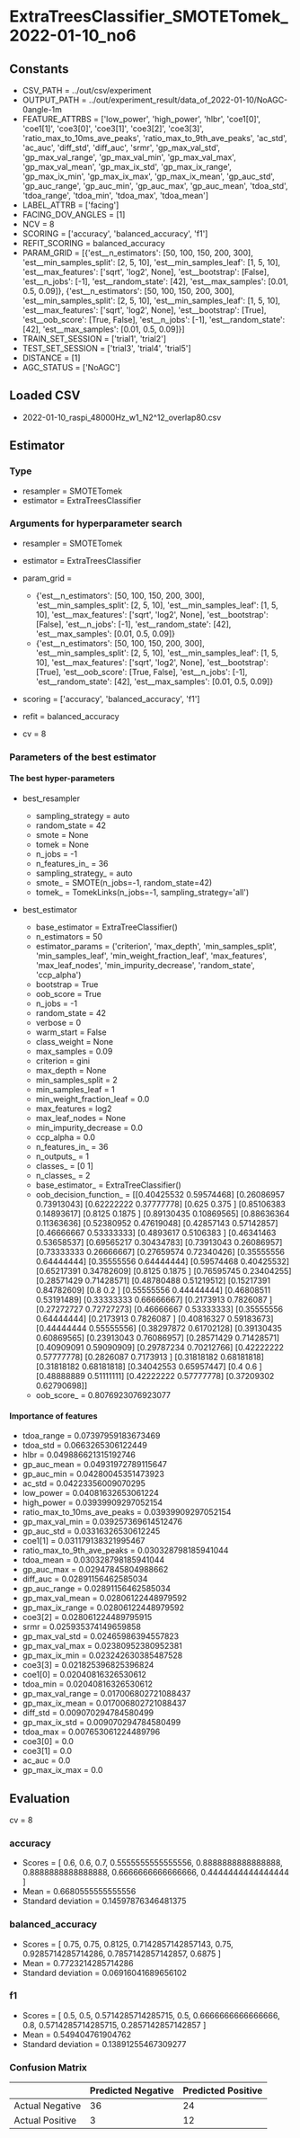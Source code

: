# ExtraTreesClassifier_SMOTETomek_2022-01-10_no6
## Constants
- CSV_PATH = ../out/csv/experiment
- OUTPUT_PATH = ../out/experiment_result/data_of_2022-01-10/NoAGC-0angle-1m
- FEATURE_ATTRBS = ['low_power', 'high_power', 'hlbr', 'coe1[0]', 'coe1[1]', 'coe3[0]', 'coe3[1]', 'coe3[2]', 'coe3[3]', 'ratio_max_to_10ms_ave_peaks', 'ratio_max_to_9th_ave_peaks', 'ac_std', 'ac_auc', 'diff_std', 'diff_auc', 'srmr', 'gp_max_val_std', 'gp_max_val_range', 'gp_max_val_min', 'gp_max_val_max', 'gp_max_val_mean', 'gp_max_ix_std', 'gp_max_ix_range', 'gp_max_ix_min', 'gp_max_ix_max', 'gp_max_ix_mean', 'gp_auc_std', 'gp_auc_range', 'gp_auc_min', 'gp_auc_max', 'gp_auc_mean', 'tdoa_std', 'tdoa_range', 'tdoa_min', 'tdoa_max', 'tdoa_mean']
- LABEL_ATTRB = ['facing']
- FACING_DOV_ANGLES = [1]
- NCV = 8
- SCORING = ['accuracy', 'balanced_accuracy', 'f1']
- REFIT_SCORING = balanced_accuracy
- PARAM_GRID = [{'est__n_estimators': [50, 100, 150, 200, 300], 'est__min_samples_split': [2, 5, 10], 'est__min_samples_leaf': [1, 5, 10], 'est__max_features': ['sqrt', 'log2', None], 'est__bootstrap': [False], 'est__n_jobs': [-1], 'est__random_state': [42], 'est__max_samples': [0.01, 0.5, 0.09]}, {'est__n_estimators': [50, 100, 150, 200, 300], 'est__min_samples_split': [2, 5, 10], 'est__min_samples_leaf': [1, 5, 10], 'est__max_features': ['sqrt', 'log2', None], 'est__bootstrap': [True], 'est__oob_score': [True, False], 'est__n_jobs': [-1], 'est__random_state': [42], 'est__max_samples': [0.01, 0.5, 0.09]}]
- TRAIN_SET_SESSION = ['trial1', 'trial2']
- TEST_SET_SESSION = ['trial3', 'trial4', 'trial5']
- DISTANCE = [1]
- AGC_STATUS = ['NoAGC']

## Loaded CSV
- 2022-01-10_raspi_48000Hz_w1_N2^12_overlap80.csv

## Estimator
### Type
- resampler = SMOTETomek
- estimator = ExtraTreesClassifier

### Arguments for hyperparameter search
- resampler = SMOTETomek
- estimator = ExtraTreesClassifier
- param_grid = 
	- {'est__n_estimators': [50, 100, 150, 200, 300], 'est__min_samples_split': [2, 5, 10], 'est__min_samples_leaf': [1, 5, 10], 'est__max_features': ['sqrt', 'log2', None], 'est__bootstrap': [False], 'est__n_jobs': [-1], 'est__random_state': [42], 'est__max_samples': [0.01, 0.5, 0.09]}
	- {'est__n_estimators': [50, 100, 150, 200, 300], 'est__min_samples_split': [2, 5, 10], 'est__min_samples_leaf': [1, 5, 10], 'est__max_features': ['sqrt', 'log2', None], 'est__bootstrap': [True], 'est__oob_score': [True, False], 'est__n_jobs': [-1], 'est__random_state': [42], 'est__max_samples': [0.01, 0.5, 0.09]}

- scoring = ['accuracy', 'balanced_accuracy', 'f1']
- refit = balanced_accuracy
- cv = 8

### Parameters of the best estimator
#### The best hyper-parameters
- best_resampler
	- sampling_strategy = auto
	- random_state = 42
	- smote = None
	- tomek = None
	- n_jobs = -1
	- n_features_in_ = 36
	- sampling_strategy_ = auto
	- smote_ = SMOTE(n_jobs=-1, random_state=42)
	- tomek_ = TomekLinks(n_jobs=-1, sampling_strategy='all')

- best_estimator
	- base_estimator = ExtraTreeClassifier()
	- n_estimators = 50
	- estimator_params = ('criterion', 'max_depth', 'min_samples_split', 'min_samples_leaf', 'min_weight_fraction_leaf', 'max_features', 'max_leaf_nodes', 'min_impurity_decrease', 'random_state', 'ccp_alpha')
	- bootstrap = True
	- oob_score = True
	- n_jobs = -1
	- random_state = 42
	- verbose = 0
	- warm_start = False
	- class_weight = None
	- max_samples = 0.09
	- criterion = gini
	- max_depth = None
	- min_samples_split = 2
	- min_samples_leaf = 1
	- min_weight_fraction_leaf = 0.0
	- max_features = log2
	- max_leaf_nodes = None
	- min_impurity_decrease = 0.0
	- ccp_alpha = 0.0
	- n_features_in_ = 36
	- n_outputs_ = 1
	- classes_ = [0 1]
	- n_classes_ = 2
	- base_estimator_ = ExtraTreeClassifier()
	- oob_decision_function_ = [[0.40425532 0.59574468]
 [0.26086957 0.73913043]
 [0.62222222 0.37777778]
 [0.625      0.375     ]
 [0.85106383 0.14893617]
 [0.8125     0.1875    ]
 [0.89130435 0.10869565]
 [0.88636364 0.11363636]
 [0.52380952 0.47619048]
 [0.42857143 0.57142857]
 [0.46666667 0.53333333]
 [0.4893617  0.5106383 ]
 [0.46341463 0.53658537]
 [0.69565217 0.30434783]
 [0.73913043 0.26086957]
 [0.73333333 0.26666667]
 [0.27659574 0.72340426]
 [0.35555556 0.64444444]
 [0.35555556 0.64444444]
 [0.59574468 0.40425532]
 [0.65217391 0.34782609]
 [0.8125     0.1875    ]
 [0.76595745 0.23404255]
 [0.28571429 0.71428571]
 [0.48780488 0.51219512]
 [0.15217391 0.84782609]
 [0.8        0.2       ]
 [0.55555556 0.44444444]
 [0.46808511 0.53191489]
 [0.33333333 0.66666667]
 [0.2173913  0.7826087 ]
 [0.27272727 0.72727273]
 [0.46666667 0.53333333]
 [0.35555556 0.64444444]
 [0.2173913  0.7826087 ]
 [0.40816327 0.59183673]
 [0.44444444 0.55555556]
 [0.38297872 0.61702128]
 [0.39130435 0.60869565]
 [0.23913043 0.76086957]
 [0.28571429 0.71428571]
 [0.40909091 0.59090909]
 [0.29787234 0.70212766]
 [0.42222222 0.57777778]
 [0.2826087  0.7173913 ]
 [0.31818182 0.68181818]
 [0.31818182 0.68181818]
 [0.34042553 0.65957447]
 [0.4        0.6       ]
 [0.48888889 0.51111111]
 [0.42222222 0.57777778]
 [0.37209302 0.62790698]]
	- oob_score_ = 0.8076923076923077

#### Importance of features
- tdoa_range = 0.07397959183673469
- tdoa_std = 0.0663265306122449
- hlbr = 0.049886621315192746
- gp_auc_mean = 0.04931972789115647
- gp_auc_min = 0.04280045351473923
- ac_std = 0.04223356009070295
- low_power = 0.04081632653061224
- high_power = 0.03939909297052154
- ratio_max_to_10ms_ave_peaks = 0.03939909297052154
- gp_max_val_min = 0.039257369614512476
- gp_auc_std = 0.03316326530612245
- coe1[1] = 0.031179138321995467
- ratio_max_to_9th_ave_peaks = 0.030328798185941044
- tdoa_mean = 0.030328798185941044
- gp_auc_max = 0.02947845804988662
- diff_auc = 0.02891156462585034
- gp_auc_range = 0.02891156462585034
- gp_max_val_mean = 0.02806122448979592
- gp_max_ix_range = 0.02806122448979592
- coe3[2] = 0.028061224489795915
- srmr = 0.025935374149659858
- gp_max_val_std = 0.02465986394557823
- gp_max_val_max = 0.02380952380952381
- gp_max_ix_min = 0.023242630385487528
- coe3[3] = 0.021825396825396824
- coe1[0] = 0.02040816326530612
- tdoa_min = 0.02040816326530612
- gp_max_val_range = 0.017006802721088437
- gp_max_ix_mean = 0.017006802721088437
- diff_std = 0.009070294784580499
- gp_max_ix_std = 0.009070294784580499
- tdoa_max = 0.007653061224489796
- coe3[0] = 0.0
- coe3[1] = 0.0
- ac_auc = 0.0
- gp_max_ix_max = 0.0

## Evaluation
cv = 8
### accuracy
- Scores = [ 0.6, 0.6, 0.7, 0.5555555555555556, 0.8888888888888888, 0.8888888888888888, 0.6666666666666666, 0.4444444444444444 ]
- Mean = 0.6680555555555556
- Standard deviation = 0.14597876346481375

### balanced_accuracy
- Scores = [ 0.75, 0.75, 0.8125, 0.7142857142857143, 0.75, 0.9285714285714286, 0.7857142857142857, 0.6875 ]
- Mean = 0.7723214285714286
- Standard deviation = 0.06916041689656102

### f1
- Scores = [ 0.5, 0.5, 0.5714285714285715, 0.5, 0.6666666666666666, 0.8, 0.5714285714285715, 0.2857142857142857 ]
- Mean = 0.549404761904762
- Standard deviation = 0.13891255467309277

### Confusion Matrix
|  | Predicted Negative | Predicted Positive |
| --- | --- | --- |
| Actual Negative | 36 | 24 |
| Actual Positive | 3 | 12 |

      